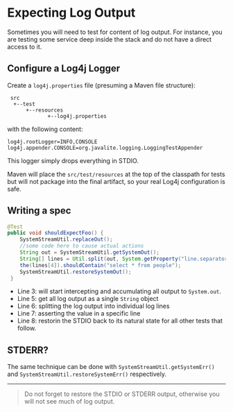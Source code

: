 <div class="page-header">
   <h1>Expecting Log Output</h1>
</div>


Sometimes you will need to test for  content of log output. 
For instance, you are testing  some service deep inside the stack and do not have a direct access to it. 


## Configure a Log4j Logger 

Create a `log4j.properties` file (presuming a Maven file structure): 

```
 src
  +--test
      +--resources
             +--log4j.properties
```

with the following content: 

```
log4j.rootLogger=INFO,CONSOLE
log4j.appender.CONSOLE=org.javalite.logging.LoggingTestAppender
```

This logger simply drops everything in STDIO.

Maven will place the `src/test/resources` at the top of the classpath for tests but will not package into the 
final artifact, so your real Log4j configuration is safe.   

## Writing a spec


~~~~ {.java .numberLines}
@Test
public void shouldExpectFoo() {
    SystemStreamUtil.replaceOut();
    //some code here to cause actual actions
    String out = SystemStreamUtil.getSystemOut();
    String[] lines = Util.split(out, System.getProperty("line.separator"));
    the(lines[4]).shouldContain("select * from people");
    SystemStreamUtil.restoreSystemOut();
 }

~~~~

* Line 3: will start intercepting and accumulating all output to `System.out`.   
* Line 5: get all log output as a single `String` object
* Line 6: splitting the log output into individual log lines
* Line 7: asserting the value in a specific line
* Line 8: restorin the STDIO back to its natural state for all other tests that follow.


## STDERR?

The same technique can be done with `SystemStreamUtil.getSystemErr()` 
and `SystemStreamUtil.restoreSystemErr()` respectively.

----
> Do not forget to restore the STDIO or STDERR output, otherwise you will not see much of log output. 
 
